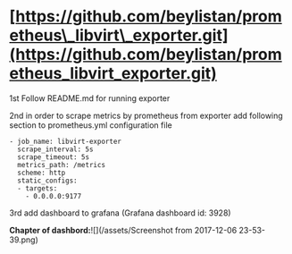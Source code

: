 # [https://github.com/beylistan/prometheus\_libvirt\_exporter.git](https://github.com/beylistan/prometheus_libvirt_exporter.git)

1st Follow README.md for running exporter

2nd in order to scrape metrics by prometheus from exporter add following section to prometheus.yml configuration file

```
- job_name: libvirt-exporter  
  scrape_interval: 5s
  scrape_timeout: 5s
  metrics_path: /metrics
  scheme: http
  static_configs:
  - targets:
    - 0.0.0.0:9177
```

3rd add dashboard to grafana \(Grafana dashboard id: 3928\)

**Chapter of dashbord:**![](/assets/Screenshot from 2017-12-06 23-53-39.png)

